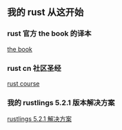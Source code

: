 ## 我的 rust 从这开始



### rust 官方 the book 的译本

[the book](https://github.com/KaiserY/trpl-zh-cn)



### rust cn 社区圣经

[rust course](https://course.rs)



### 我的 rustlings 5.2.1 版本解决方案

[rustlings 5.2.1 解决方案](https://github.com/M4n5ter/rustlings-solutions)


